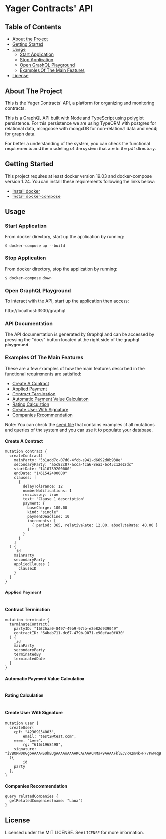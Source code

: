 # Yager Contracts' API

## Table of Contents

- [About the Project](#about-the-project)
- [Getting Started](#getting-started)
- [Usage](#usage)
  - [Start Application](#start-application)
  - [Stop Application](#stop-application)
  - [Open GraphQL Playground](#open-graphql-playground)
  - [Examples Of The Main Features](#examples-of-the-main-features)
- [License](#license)

## About The Project

This is the Yager Contracts' API, a platform for organizing and monitoring contracts.

This is a GraphQL API built with Node and TypeScript using polyglot persistence.
For this persistence we are using TypeORM with postgres for relational data, mongoose
with mongoDB for non-relational data and neo4j for graph data.

For better a understanding of the system, you can check the functional requirements and the modeling of the system that are in the pdf directory.

## Getting Started

This project requires at least docker version 19.03 and docker-compose version 1.24.
You can install these requirements following the links below:

- [Install docker](https://docs.docker.com/get-docker/)
- [Install docker-compose](https://docs.docker.com/compose/install/)

## Usage

### Start Application

From docker directory, start up the application by running:

```
$ docker-compose up --build
```

### Stop Application

From docker directory, stop the application by running:

```
$ docker-compose down
```

### Open GraphQL Playground

To interact with the API, start up the application then access:

http://localhost:3000/graphql

### API Documentation

The API documentation is generated by Graphql and can be accessed by pressing the "docs"
button located at the right side of the graphql playground

### Examples Of The Main Features

These are a few examples of how the main features described in the functional
requirements are satisfied:

- [Create A Contract](#create-a-contract)
- [Applied Payment](#applied-payment)
- [Contract Termination](#contract-termination)
- [Automatic Payment Value Calculation](#automatic-payment-value-calculation)
- [Rating Calculation](#rating-calculation)
- [Create User With Signature](#create-user-with-signature)
- [Companies Recommendation](#companies-recommendation)

Note: You can check the [seed file](https://github.com/leolanavo/yager-contracts/tree/master/examples/seed.graphql) that contains examples of all mutations and queries of the
system and you can use it to populate your database.

#### Create A Contract

```
mutation contract {
  createContract(
    mainParty: "5b1add7c-07d0-4fcb-a941-d6692d0b938e"
    secondaryParty: "a5c82c87-acca-4ca6-8ea3-6c45c12e12dc"
    startDate: "1410739200000"
    endDate: "1461542400000"
    clauses: [
      {
        delayTolerance: 12
        numberNotifications: 1
        rescissory: true
        text: "Clause 1 description"
        payment: {
          baseCharge: 100.00
          kind: "single"
          paymentDeadline: 10
          increments: [
            { period: 365, relativeRate: 12.00, absoluteRate: 40.00 }
          ]
        }
      }
    ]
  ) {
    _id
    mainParty
    secondaryParty
    appliedClauses {
      clauseID
    }
  }
}
```

#### Applied Payment

```

```

#### Contract Termination

```
mutation terminate {
  terminateContract(
    partyID: "16226aa0-8497-49b9-976b-e2e82d939049"
    contractID: "64bab711-dc67-479b-9071-e90efaa0f030"
  ) {
    _id
    mainParty
    secondaryParty
    terminatedBy
    terminatedDate
  }
}
```

#### Automatic Payment Value Calculation

```

```

#### Rating Calculation

```

```

#### Create User With Signature

```
mutation user {
  createUser(
    cpf: "42309164003", 
		email: "test2@test.com",
    name: "Lana",
		rg: "61651968498", 
    signature: "iVBORw0KGgoAAAANSUhEUgAAAAoAAAAKCAYAAACNMs+9AAAAFklEQVR42mNk+P//PwMRgHFUIX0VAgAE3B3t0SaZ0AAAAABJRU5ErkJggg=="
  ){
		id
    party
  },
}
```

#### Companies Recommendation

```
query relatedCompanies {
  getRelatedCompanies(name: "Lana")
}
```

## License

Licensed under the MIT LICENSE. See `LICENSE` for more information.
